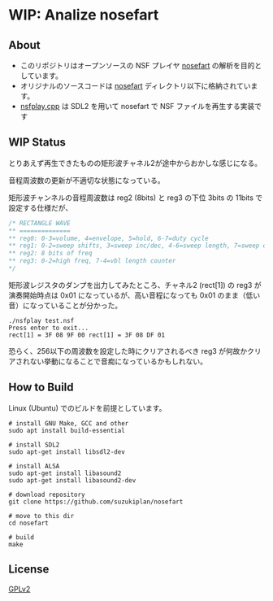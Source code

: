 # __WIP:__ Analize nosefart

## About

- このリポジトリはオープンソースの NSF プレイヤ [nosefart](https://nosefart.sourceforge.net/) の解析を目的としています。
- オリジナルのソースコードは [nosefart](./nosefart/) ディレクトリ以下に格納されています。
- [nsfplay.cpp](./nsfplay.cpp) は SDL2 を用いて nosefart で NSF ファイルを再生する実装です

## WIP Status

とりあえず再生できたものの矩形波チャネル2が途中からおかしな感じになる。

音程周波数の更新が不適切な状態になっている。

矩形波チャンネルの音程周波数は reg2 (8bits) と reg3 の下位 3bits の 11bits で設定する仕様だが、

```c
/* RECTANGLE WAVE
** ==============
** reg0: 0-3=volume, 4=envelope, 5=hold, 6-7=duty cycle
** reg1: 0-2=sweep shifts, 3=sweep inc/dec, 4-6=sweep length, 7=sweep on
** reg2: 8 bits of freq
** reg3: 0-2=high freq, 7-4=vbl length counter
*/
```

矩形波レジスタのダンプを出力してみたところ、チャネル2 (rect[1]) の reg3 が演奏開始時点は 0x01 になっているが、高い音程になっても 0x01 のまま（低い音）になっていることが分かった。

```
./nsfplay test.nsf
Press enter to exit...
rect[1] = 3F 08 9F 00 rect[1] = 3F 08 DF 01  
```

恐らく、256以下の周波数を設定した時にクリアされるべき reg3 が何故かクリアされない挙動になることで音痴になっているかもしれない。


## How to Build

Linux (Ubuntu) でのビルドを前提としています。

```
# install GNU Make, GCC and other
sudo apt install build-essential

# install SDL2
sudo apt-get install libsdl2-dev

# install ALSA
sudo apt-get install libasound2
sudo apt-get install libasound2-dev

# download repository
git clone https://github.com/suzukiplan/nosefart

# move to this dir
cd nosefart

# build
make
```

## License

[GPLv2](./LICENSE.txt)

